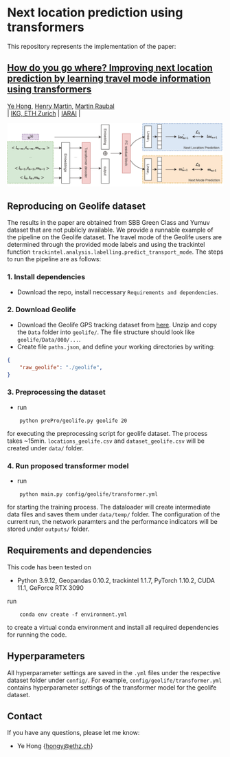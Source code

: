 # Next location prediction using transformers

This repository represents the implementation of the paper:

## [How do you go where? Improving next location prediction by learning travel mode information using transformers]()
[Ye Hong](https://scholar.google.com/citations?user=dnaRSnwAAAAJ&hl=en), [Henry Martin](https://n.ethz.ch/~martinhe/), [Martin Raubal](https://raubal.ethz.ch/)\
| [IKG, ETH Zurich](https://gis.ethz.ch/en/) | [IARAI](https://www.iarai.ac.at/) |

![flowchart](fig/main_flowchart.png?raw=True)

## Reproducing on Geolife dataset

The results in the paper are obtained from SBB Green Class and Yumuv dataset that are not publicly available. We provide a runnable example of the pipeline on the Geolife dataset. The travel mode of the Geolife users are determined through the provided mode labels and using the trackintel function `trackintel.analysis.labelling.predict_transport_mode`. The steps to run the pipeline are as follows:

### 1. Install dependencies 
- Download the repo, install neccessary `Requirements and dependencies`.

### 2. Download Geolife 
- Download the Geolife GPS tracking dataset from [here](https://www.microsoft.com/en-us/download/details.aspx?id=52367). Unzip and copy the `Data` folder into `geolife/`. The file structure should look like `geolife/Data/000/...`.
- Create file `paths.json`, and define your working directories by writing:

```json
{
    "raw_geolife": "./geolife",
}
```

### 3. Preprocessing the dataset
- run 
```shell
    python prePro/geolife.py geolife 20
```
for executing the preprocessing script for geolife dataset. The process takes ~15min. `locations_geolife.csv` and `dataset_geolife.csv` will be created under `data/` folder.

### 4. Run proposed transformer model
- run 
```shell
    python main.py config/geolife/transformer.yml
```
for starting the training process. The dataloader will create intermediate data files and saves them under `data/temp/` folder. The configuration of the current run, the network paramters and the performance indicators will be stored under `outputs/` folder.

## Requirements and dependencies

This code has been tested on

- Python 3.9.12, Geopandas 0.10.2, trackintel 1.1.7, PyTorch 1.10.2, CUDA 11.1, GeForce RTX 3090

run 
```shell
    conda env create -f environment.yml
```
to create a virtual conda environment and install all required dependencies for running the code.

## Hyperparameters
All hyperparameter settings are saved in the `.yml` files under the respective dataset folder under `config/`. For example, `config/geolife/transformer.yml` contains hyperparameter settings of the transformer model for the geolife dataset. 

## Contact
If you have any questions, please let me know: 
- Ye Hong {hongy@ethz.ch}
